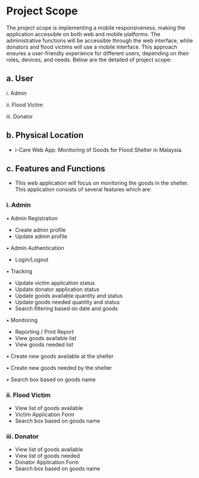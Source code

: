 # Project Scope
The project scope is implementing a mobile responsiveness, making the application accessible on both web and mobile platforms. The administrative functions will be accessible through the web interface, while donators and flood victims will use a mobile interface. This approach ensures a user-friendly experience for different users, depending on their roles, devices, and needs. Below are the detailed of project scope:

## a.	User
i.	Admin

ii.	Flood Victim

iii.	Donator

## b.	Physical Location	
-	i-Care Web App: Monitoring of Goods for Flood Shelter in Malaysia.

## c.	Features and Functions
-	This web application will focus on monitoring the goods in the shelter. This application consists of several features which are:

### i.	Admin

•	Admin Registration
-	Create admin profile
-	Update admin profile

•	Admin Authentication
-	Login/Logout

•	Tracking
-	Update victim application status
-	Update donator application status
-	Update goods available quantity and status
-	Update goods needed quantity and status
-	Search filtering based on date and goods

•	Monitoring
-	Reporting / Print Report
-	View goods available list
-	View goods needed list

•	Create new goods available at the shelter

•	Create new goods needed by the shelter

•	Search box based on goods name

### ii.	Flood Victim
-	View list of goods available
-	Victim Application Form
-	Search box based on goods name 

### iii.	Donator
-	View list of goods available
-	View list of goods needed
-	Donator Application Form
-	Search box based on goods name
